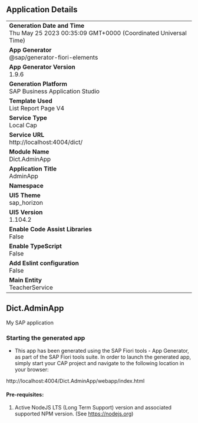 ## Application Details
|               |
| ------------- |
|**Generation Date and Time**<br>Thu May 25 2023 00:35:09 GMT+0000 (Coordinated Universal Time)|
|**App Generator**<br>@sap/generator-fiori-elements|
|**App Generator Version**<br>1.9.6|
|**Generation Platform**<br>SAP Business Application Studio|
|**Template Used**<br>List Report Page V4|
|**Service Type**<br>Local Cap|
|**Service URL**<br>http://localhost:4004/dict/
|**Module Name**<br>Dict.AdminApp|
|**Application Title**<br>AdminApp|
|**Namespace**<br>|
|**UI5 Theme**<br>sap_horizon|
|**UI5 Version**<br>1.104.2|
|**Enable Code Assist Libraries**<br>False|
|**Enable TypeScript**<br>False|
|**Add Eslint configuration**<br>False|
|**Main Entity**<br>TeacherService|

## Dict.AdminApp

My SAP application

### Starting the generated app

-   This app has been generated using the SAP Fiori tools - App Generator, as part of the SAP Fiori tools suite.  In order to launch the generated app, simply start your CAP project and navigate to the following location in your browser:

http://localhost:4004/Dict.AdminApp/webapp/index.html

#### Pre-requisites:

1. Active NodeJS LTS (Long Term Support) version and associated supported NPM version.  (See https://nodejs.org)


